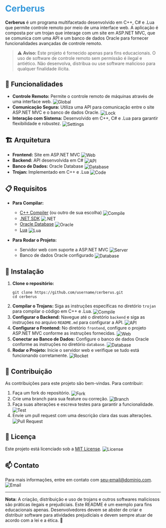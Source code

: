 # <span style="color: #3498db;">Cerberus</span>

**Cerberus** é um programa multifacetado desenvolvido em C++, C# e .Lua que permite controle remoto por meio de uma interface web. A aplicação é composta por um trojan que interage com um site em ASP.NET MVC, que se comunica com uma API e um banco de dados Oracle para fornecer funcionalidades avançadas de controle remoto.

> ⚠️ **Aviso:** Este projeto é fornecido apenas para fins educacionais. O uso de software de controle remoto sem permissão é ilegal e antiético. Não desenvolva, distribua ou use software malicioso para qualquer finalidade ilícita.

## 🌟 Funcionalidades

<ul>
  <li><strong>Controle Remoto:</strong> Permite o controle remoto de máquinas através de uma interface web. <img src="https://img.icons8.com/material-outlined/24/000000/global.png" alt="Global" style="vertical-align: middle;"/></li>
  <li><strong>Comunicação Segura:</strong> Utiliza uma API para comunicação entre o site ASP.NET MVC e o banco de dados Oracle. <img src="https://img.icons8.com/material-outlined/24/000000/lock.png" alt="Lock" style="vertical-align: middle;"/></li>
  <li><strong>Interação com Sistema:</strong> Desenvolvido em C++, C# e .Lua para garantir flexibilidade e robustez. <img src="https://img.icons8.com/material-outlined/24/000000/settings.png" alt="Settings" style="vertical-align: middle;"/></li>
</ul>

## 🏗️ Arquitetura

<ul>
  <li><strong>Frontend:</strong> Site em ASP.NET MVC <img src="https://img.icons8.com/material-outlined/24/000000/web.png" alt="Web" style="vertical-align: middle;"/></li>
  <li><strong>Backend:</strong> API desenvolvida em C# <img src="https://img.icons8.com/material-outlined/24/000000/api.png" alt="API" style="vertical-align: middle;"/></li>
  <li><strong>Banco de Dados:</strong> Oracle Database <img src="https://img.icons8.com/material-outlined/24/000000/database.png" alt="Database" style="vertical-align: middle;"/></li>
  <li><strong>Trojan:</strong> Implementado em C++ e .Lua <img src="https://img.icons8.com/material-outlined/24/000000/code.png" alt="Code" style="vertical-align: middle;"/></li>
</ul>

## 📋 Requisitos

- **Para Compilar:**
  <ul>
    <li><a href="https://gcc.gnu.org/">C++ Compiler</a> (ou outro de sua escolha) <img src="https://img.icons8.com/material-outlined/24/000000/compile.png" alt="Compile" style="vertical-align: middle;"/></li>
    <li><a href="https://dotnet.microsoft.com/download">.NET SDK</a> <img src="https://img.icons8.com/material-outlined/24/000000/net.png" alt=".NET" style="vertical-align: middle;"/></li>
    <li><a href="https://www.oracle.com/database/">Oracle Database</a> <img src="https://img.icons8.com/material-outlined/24/000000/oracle.png" alt="Oracle" style="vertical-align: middle;"/></li>
    <li><a href="https://www.lua.org/download.html">Lua</a> <img src="https://img.icons8.com/material-outlined/24/000000/lua.png" alt="Lua" style="vertical-align: middle;"/></li>
  </ul>

- **Para Rodar o Projeto:**
  <ul>
    <li>Servidor web com suporte a ASP.NET MVC <img src="https://img.icons8.com/material-outlined/24/000000/server.png" alt="Server" style="vertical-align: middle;"/></li>
    <li>Banco de dados Oracle configurado <img src="https://img.icons8.com/material-outlined/24/000000/database.png" alt="Database" style="vertical-align: middle;"/></li>
  </ul>

## 🚀 Instalação

<ol>
  <li><strong>Clone o repositório:</strong>
    <pre><code>git clone https://github.com/username/cerberus.git
cd cerberus</code></pre>
  </li>
  <li><strong>Compilar o Trojans:</strong> Siga as instruções específicas no diretório <code>trojan</code> para compilar o código em C++ e .Lua. <img src="https://img.icons8.com/material-outlined/24/000000/compile.png" alt="Compile" style="vertical-align: middle;"/></li>
  <li><strong>Configurar o Backend:</strong> Navegue até o diretório <code>backend</code> e siga as instruções no arquivo <code>README.md</code> para configurar a API. <img src="https://img.icons8.com/material-outlined/24/000000/api.png" alt="API" style="vertical-align: middle;"/></li>
  <li><strong>Configurar o Frontend:</strong> No diretório <code>frontend</code>, configure o projeto ASP.NET MVC conforme as instruções fornecidas. <img src="https://img.icons8.com/material-outlined/24/000000/web.png" alt="Web" style="vertical-align: middle;"/></li>
  <li><strong>Conectar ao Banco de Dados:</strong> Configure o banco de dados Oracle conforme as instruções no diretório <code>database</code>. <img src="https://img.icons8.com/material-outlined/24/000000/database.png" alt="Database" style="vertical-align: middle;"/></li>
  <li><strong>Rodar o Projeto:</strong> Inicie o servidor web e verifique se tudo está funcionando corretamente. <img src="https://img.icons8.com/material-outlined/24/000000/rocket.png" alt="Rocket" style="vertical-align: middle;"/></li>
</ol>

## 🤝 Contribuição

As contribuições para este projeto são bem-vindas. Para contribuir:

<ol>
  <li>Faça um fork do repositório. <img src="https://img.icons8.com/material-outlined/24/000000/fork.png" alt="Fork" style="vertical-align: middle;"/></li>
  <li>Crie uma branch para sua feature ou correção. <img src="https://img.icons8.com/material-outlined/24/000000/branch.png" alt="Branch" style="vertical-align: middle;"/></li>
  <li>Faça suas alterações e escreva testes para garantir a funcionalidade. <img src="https://img.icons8.com/material-outlined/24/000000/test.png" alt="Test" style="vertical-align: middle;"/></li>
  <li>Envie um pull request com uma descrição clara das suas alterações. <img src="https://img.icons8.com/material-outlined/24/000000/pull-request.png" alt="Pull Request" style="vertical-align: middle;"/></li>
</ol>

## 📜 Licença

Este projeto está licenciado sob a [MIT License](LICENSE). <img src="https://img.icons8.com/material-outlined/24/000000/license.png" alt="License" style="vertical-align: middle;"/>

## 📫 Contato

Para mais informações, entre em contato com <a href="mailto:seu-email@dominio.com">seu-email@dominio.com</a>. <img src="https://img.icons8.com/material-outlined/24/000000/email.png" alt="Email" style="vertical-align: middle;"/>

---

**Nota:** A criação, distribuição e uso de trojans e outros softwares maliciosos são práticas ilegais e prejudiciais. Este README é um exemplo para fins educacionais apenas. Desenvolvedores devem se abster de criar e distribuir software para atividades prejudiciais e devem sempre atuar de acordo com a lei e a ética. 🚫

